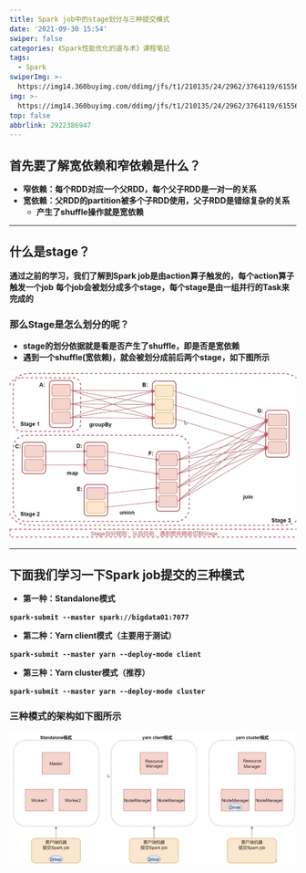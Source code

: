 ```yaml
---
title: Spark job中的stage划分与三种提交模式
date: '2021-09-30 15:54'
swiper: false
categories: 《Spark性能优化的道与术》课程笔记
tags:
  - Spark
swiperImg: >-
  https://img14.360buyimg.com/ddimg/jfs/t1/210135/24/2962/3764119/61556dabEd4bb940e/859d7be96cd0ae19.png
img: >-
  https://img14.360buyimg.com/ddimg/jfs/t1/210135/24/2962/3764119/61556dabEd4bb940e/859d7be96cd0ae19.png
top: false
abbrlink: 2922386947
---
```


## 首先要了解宽依赖和窄依赖是什么？
- **窄依赖：每个RDD对应一个父RDD，每个父子RDD是一对一的关系**
- **宽依赖：父RDD的partition被多个子RDD使用，父子RDD是错综复杂的关系**
   - **产生了shuffle操作就是宽依赖**

---

## 什么是stage？
**通过之前的学习，我们了解到Spark job是由action算子触发的，每个action算子触发一个job**
**每个job会被划分成多个stage，每个stage是由一组并行的Task来完成的**


### 那么Stage是怎么划分的呢？

- **stage的划分依据就是看是否产生了shuffle，即是否是宽依赖**
- **遇到一个shuffle(宽依赖)，就会被划分成前后两个stage，如下图所示**

![](/medias/Sparkjob中的stage划分与三种提交模式/0.png)

---

## 下面我们学习一下Spark job提交的三种模式

- **第一种：Standalone模式**

**`spark-submit --master spark://bigdata01:7077`**

- **第二种：Yarn client模式（主要用于测试）**

**`spark-submit --master yarn --deploy-mode client`**

- **第三种：Yarn cluster模式（推荐）**

**`spark-submit --master yarn --deploy-mode cluster`**


### 三种模式的架构如下图所示
![](/medias/Sparkjob中的stage划分与三种提交模式/1.png)
